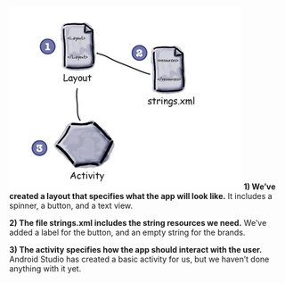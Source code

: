 ![](.guides/img/21diagram.png)
**1) We’ve created a layout that specifies what the app will look like.**
It includes a spinner, a button, and a text view.

**2) The file strings.xml includes the string resources we need.**
We’ve added a label for the button, and an empty string for the brands.

**3) The activity specifies how the app should interact with the user.**
Android Studio has created a basic activity for us, but we haven’t done anything with it yet.
